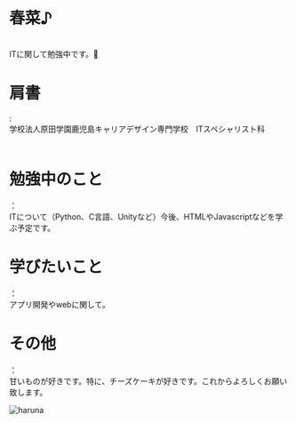 <h1>春菜♪</h1><br>ITに関して勉強中です。🐣

<h1>肩書</h1>:<br>学校法人原田学園鹿児島キャリアデザイン専門学校　ITスペシャリスト科 <br>　　　　

<h1>勉強中のこと</h1>：<br>ITについて（Python、C言語、Unityなど）今後、HTMLやJavascriptなどを学ぶ予定です。<br>

<h1>学びたいこと</h1>：<br>アプリ開発やwebに関して。<br>

<h1>その他</h1>：<br>甘いものが好きです。特に、チーズケーキが好きです。これからよろしくお願い致します。

![haruna](https://d3d7exujemgi7m.cloudfront.net/upload/recipe/2023/03/6424d8c6dc4ec.jpg)
